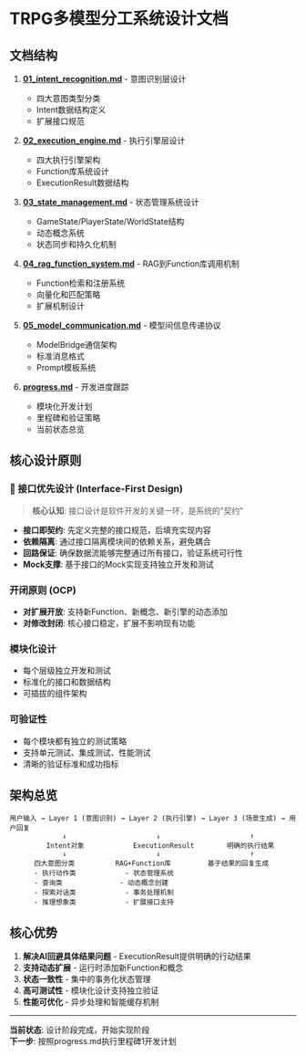 # TRPG多模型分工系统设计文档

## 文档结构

1. **[01_intent_recognition.md](01_intent_recognition.md)** - 意图识别层设计
   - 四大意图类型分类
   - Intent数据结构定义
   - 扩展接口规范

2. **[02_execution_engine.md](02_execution_engine.md)** - 执行引擎层设计  
   - 四大执行引擎架构
   - Function库系统设计
   - ExecutionResult数据结构

3. **[03_state_management.md](03_state_management.md)** - 状态管理系统设计
   - GameState/PlayerState/WorldState结构
   - 动态概念系统
   - 状态同步和持久化机制

4. **[04_rag_function_system.md](04_rag_function_system.md)** - RAG到Function库调用机制
   - Function检索和注册系统
   - 向量化和匹配策略  
   - 扩展机制设计

5. **[05_model_communication.md](05_model_communication.md)** - 模型间信息传递协议
   - ModelBridge通信架构
   - 标准消息格式
   - Prompt模板系统

6. **[progress.md](progress.md)** - 开发进度跟踪
   - 模块化开发计划
   - 里程碑和验证策略
   - 当前状态总览

## 核心设计原则

### 🔑 接口优先设计 (Interface-First Design)
> **核心认知**: 接口设计是软件开发的关键一环，是系统的"契约"

- **接口即契约**: 先定义完整的接口规范，后填充实现内容
- **依赖隔离**: 通过接口隔离模块间的依赖关系，避免耦合
- **回路保证**: 确保数据流能够完整通过所有接口，验证系统可行性
- **Mock支撑**: 基于接口的Mock实现支持独立开发和测试

### 开闭原则 (OCP)
- **对扩展开放**: 支持新Function、新概念、新引擎的动态添加
- **对修改封闭**: 核心接口稳定，扩展不影响现有功能

### 模块化设计
- 每个层级独立开发和测试
- 标准化的接口和数据结构
- 可插拔的组件架构

### 可验证性
- 每个模块都有独立的测试策略
- 支持单元测试、集成测试、性能测试
- 清晰的验证标准和成功指标

## 架构总览

```
用户输入 → Layer 1 (意图识别) → Layer 2 (执行引擎) → Layer 3 (场景生成) → 用户回复
             ↓                      ↓                      ↑
         Intent对象            ExecutionResult        明确的执行结果
             ↓                      ↓                      ↑
      四大意图分类          RAG+Function库         基于结果的回复生成
      - 执行动作类            - 状态管理系统
      - 查询类              - 动态概念创建  
      - 探索对话类            - 事务处理机制
      - 推理想象类            - 扩展接口支持
```

## 核心优势

1. **解决AI回避具体结果问题** - ExecutionResult提供明确的行动结果
2. **支持动态扩展** - 运行时添加新Function和概念
3. **状态一致性** - 集中的事务化状态管理
4. **高可测试性** - 模块化设计支持独立验证
5. **性能可优化** - 异步处理和智能缓存机制

---

**当前状态**: 设计阶段完成，开始实现阶段  
**下一步**: 按照progress.md执行里程碑1开发计划
